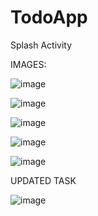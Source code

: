 # TodoApp
Splash Activity

IMAGES:

![image](https://github.com/Sagar20042004/TodoApp/assets/98373145/b35b2364-7451-460a-92ee-21fc30a80851)

![image](https://github.com/Sagar20042004/TodoApp/assets/98373145/92ea88c4-e981-487d-9b16-f83b46ed6cd3)

![image](https://github.com/Sagar20042004/TodoApp/assets/98373145/d988de18-8ab2-4765-827e-bfd3f84cca35)

![image](https://github.com/Sagar20042004/TodoApp/assets/98373145/cac5110c-1185-4e20-b064-6b932eddf872)

![image](https://github.com/Sagar20042004/TodoApp/assets/98373145/c650c0ed-cb8a-4c7c-9002-29c27ea9aa50)

UPDATED TASK

![image](https://github.com/Sagar20042004/TodoApp/assets/98373145/be17c507-d2fd-4664-b6ea-474a115ec07a)
